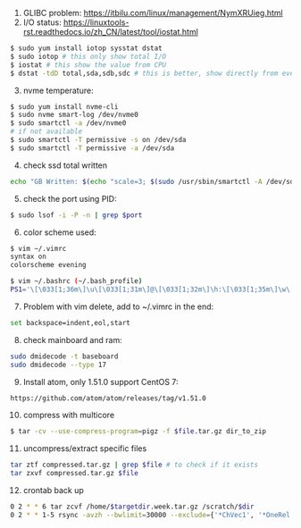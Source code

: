 1. GLIBC problem: https://itbilu.com/linux/management/NymXRUieg.html
2. I/O status: https://linuxtools-rst.readthedocs.io/zh_CN/latest/tool/iostat.html
```bash
$ sudo yum install iotop sysstat dstat
$ sudo iotop # this only show total I/O
$ iostat # this show the value from CPU
$ dstat -tdD total,sda,sdb,sdc # this is better, show directly from every disk
```
3. nvme temperature: 
```bash 
$ sudo yum install nvme-cli
$ sudo nvme smart-log /dev/nvme0
$ sudo smartctl -a /dev/nvme0
# if not available
$ sudo smartctl -T permissive -s on /dev/sda
$ sudo smartctl -T permissive -a /dev/sda
```
4. check ssd total written
```bash
echo "GB Written: $(echo "scale=3; $(sudo /usr/sbin/smartctl -A /dev/sdc | grep "Total_LBAs_Written" | awk '{print $10}') * 512 / 1073741824" | bc | sed ':a;s/\B[0-9]\{3\}\>/,&/;ta')"
 ```
5. check the port using PID:
```bash
$ sudo lsof -i -P -n | grep $port
```
6. color scheme used:
```bash
$ vim ~/.vimrc
syntax on
colorscheme evening

$ vim ~/.bashrc (~/.bash_profile)
PS1='\[\033[1;36m\]\u\[\033[1;31m\]@\[\033[1;32m\]\h:\[\033[1;35m\]\w\[\033[1;31m\]\$\[\033[0m\] '
```
7. Problem with vim delete, add to ~/.vimrc in the end:
```bash
set backspace=indent,eol,start
```

8. check mainboard and ram:
```bash
sudo dmidecode -t baseboard
sudo dmidecode --type 17
``` 

9. Install atom, only 1.51.0 support CentOS 7:
```bash
https://github.com/atom/atom/releases/tag/v1.51.0
```

10. compress with multicore
```bash
$ tar -cv --use-compress-program=pigz -f $file.tar.gz dir_to_zip
```

11. uncompress/extract specific files
```bash
tar ztf compressed.tar.gz | grep $file # to check if it exists
tar zxvf compressed.tar.gz $file
```

12. crontab back up
```bash
0 2 * * 6 tar zcvf /home/$targetdir.week.tar.gz /scratch/$dir
0 2 * * 1-5 rsync -avzh --bwlimit=30000 --exclude={'*ChVec1', '*OneRel', '*lus', 'purge.*', 'node0/', 'tmp*'} /scratch/$dir /home/$targetdir
```
